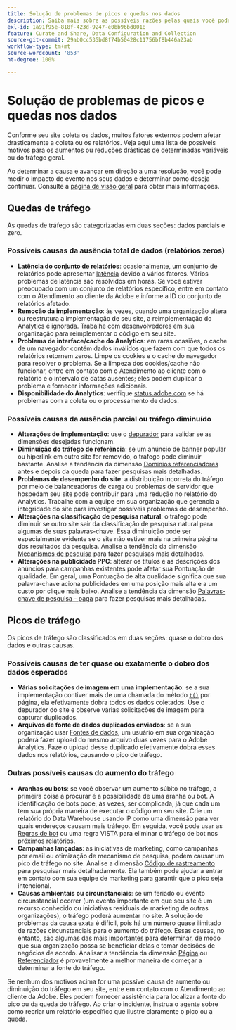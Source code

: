 ```yaml
---
title: Solução de problemas de picos e quedas nos dados
description: Saiba mais sobre as possíveis razões pelas quais você pode ver aumentos ou reduções drásticas nos relatórios de tendências.
exl-id: 1a91f95e-818f-423d-9247-e0bb96bd0018
feature: Curate and Share, Data Configuration and Collection
source-git-commit: 29ab0cc535bd8f74b50428c11756bf8b446a23ab
workflow-type: tm+mt
source-wordcount: '853'
ht-degree: 100%

---
```


# Solução de problemas de picos e quedas nos dados

Conforme seu site coleta os dados, muitos fatores externos podem afetar drasticamente a coleta ou os relatórios. Veja aqui uma lista de possíveis motivos para os aumentos ou reduções drásticas de determinadas variáveis ou do tráfego geral.

Ao determinar a causa e avançar em direção a uma resolução, você pode medir o impacto do evento nos seus dados e determinar como deseja continuar. Consulte a [página de visão geral](overview.md) para obter mais informações.

## Quedas de tráfego

As quedas de tráfego são categorizadas em duas seções: dados parciais e zero.

### Possíveis causas da ausência total de dados (relatórios zeros)

* **Latência do conjunto de relatórios**: ocasionalmente, um conjunto de relatórios pode apresentar [latência](../latency.md) devido a vários fatores. Vários problemas de latência são resolvidos em horas. Se você estiver preocupado com um conjunto de relatórios específico, entre em contato com o Atendimento ao cliente da Adobe e informe a ID do conjunto de relatórios afetado.
* **Remoção da implementação**: às vezes, quando uma organização altera ou reestrutura a implementação de seu site, a reimplementação do Analytics é ignorada. Trabalhe com desenvolvedores em sua organização para reimplementar o código em seu site.
* **Problema de interface/cache do Analytics**: em raras ocasiões, o cache de um navegador contém dados inválidos que fazem com que todos os relatórios retornem zeros. Limpe os cookies e o cache do navegador para resolver o problema. Se a limpeza dos cookies/cache não funcionar, entre em contato com o Atendimento ao cliente com o relatório e o intervalo de datas ausentes; eles podem duplicar o problema e fornecer informações adicionais.
* **Disponibilidade do Analytics**: verifique [status.adobe.com](https://status.adobe.com/products/1173/pt) se há problemas com a coleta ou o processamento de dados.

### Possíveis causas da ausência parcial ou tráfego diminuído

* **Alterações de implementação**: use o [depurador](/help/implement/validate/debugger.md) para validar se as dimensões desejadas funcionam.
* **Diminuição do tráfego de referência**: se um anúncio de banner popular ou hiperlink em outro site for removido, o tráfego pode diminuir bastante. Analise a tendência da dimensão [Domínios referenciadores](/help/components/dimensions/referring-domain.md) antes e depois da queda para fazer pesquisas mais detalhadas.
* **Problemas de desempenho do site**: a distribuição incorreta do tráfego por meio de balanceadores de carga ou problemas de servidor que hospedam seu site pode contribuir para uma redução no relatório do Analytics. Trabalhe com a equipe em sua organização que gerencia a integridade do site para investigar possíveis problemas de desempenho.
* **Alterações na classificação de pesquisa natural**: o tráfego pode diminuir se outro site sair da classificação de pesquisa natural para algumas de suas palavras-chave. Essa diminuição pode ser especialmente evidente se o site não estiver mais na primeira página dos resultados da pesquisa. Analise a tendência da dimensão [Mecanismos de pesquisa](/help/components/dimensions/search-engine.md) para fazer pesquisas mais detalhadas.
* **Alterações na publicidade PPC**: alterar os títulos e as descrições dos anúncios para campanhas existentes pode afetar sua Pontuação de qualidade. Em geral, uma Pontuação de alta qualidade significa que sua palavra-chave aciona publicidades em uma posição mais alta e a um custo por clique mais baixo. Analise a tendência da dimensão [Palavras-chave de pesquisa - paga](/help/components/dimensions/search-keyword.md) para fazer pesquisas mais detalhadas.

## Picos de tráfego

Os picos de tráfego são classificados em duas seções: quase o dobro dos dados e outras causas.

### Possíveis causas de ter quase ou exatamente o dobro dos dados esperados

* **Várias solicitações de imagem em uma implementação**: se a sua implementação contiver mais de uma chamada do método [`t()`](/help/implement/vars/functions/t-method.md) por página, ela efetivamente dobra todos os dados coletados. Use o depurador do site e observe várias solicitações de imagem para capturar duplicados.
* **Arquivos de fonte de dados duplicados enviados**: se a sua organização usar [Fontes de dados](/help/import/data-sources/overview.md), um usuário em sua organização poderá fazer upload do mesmo arquivo duas vezes para o Adobe Analytics. Faze o upload desse duplicado efetivamente dobra esses dados nos relatórios, causando o pico de tráfego.

### Outras possíveis causas do aumento do tráfego

* **Aranhas ou bots**: se você observar um aumento súbito no tráfego, a primeira coisa a procurar é a possibilidade de uma aranha ou bot. A identificação de bots pode, às vezes, ser complicada, já que cada um tem sua própria maneira de executar o código em seu site. Crie um relatório do Data Warehouse usando IP como uma dimensão para ver quais endereços causam mais tráfego. Em seguida, você pode usar as [Regras de bot](/help/admin/admin/c-manage-report-suites/c-edit-report-suites/general/bot-removal/bot-rules.md) ou uma regra VISTA para eliminar o tráfego de bot nos próximos relatórios.
* **Campanhas lançadas**: as iniciativas de marketing, como campanhas por email ou otimização de mecanismo de pesquisa, podem causar um pico de tráfego no site. Analise a dimensão [Código de rastreamento](/help/components/dimensions/tracking-code.md) para pesquisar mais detalhadamente. Ela também pode ajudar a entrar em contato com sua equipe de marketing para garantir que o pico seja intencional.
* **Causas ambientais ou circunstanciais**: se um feriado ou evento circunstancial ocorrer (um evento importante em que seu site é um recurso conhecido ou iniciativas residuais de marketing de outras organizações), o tráfego poderá aumentar no site. A solução de problemas da causa exata é difícil, pois há um número quase ilimitado de razões circunstanciais para o aumento do tráfego. Essas causas, no entanto, são algumas das mais importantes para determinar, de modo que sua organização possa se beneficiar delas e tomar decisões de negócios de acordo. Analisar a tendência da dimensão [Página](/help/components/dimensions/page.md) ou [Referenciador](/help/components/dimensions/referrer.md) é provavelmente a melhor maneira de começar a determinar a fonte do tráfego.

Se nenhum dos motivos acima for uma possível causa de aumento ou diminuição do tráfego em seu site, entre em contato com o Atendimento ao cliente da Adobe. Eles podem fornecer assistência para localizar a fonte do pico ou da queda do tráfego. Ao criar o incidente, instrua o agente sobre como recriar um relatório específico que ilustre claramente o pico ou a queda.
